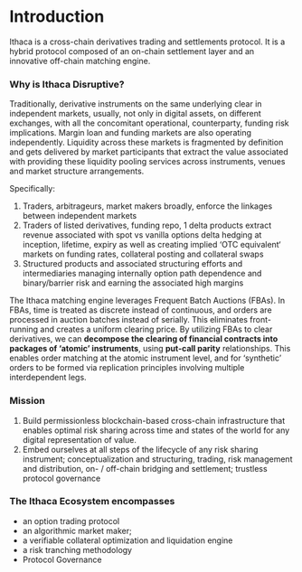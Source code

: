 # Introduction

Ithaca is a cross-chain derivatives trading and settlements protocol. It is a hybrid protocol composed of an on-chain settlement layer and an innovative off-chain matching engine.&#x20;

### Why is Ithaca Disruptive?

Traditionally, derivative instruments on the same underlying clear in independent markets, usually, not only in digital assets, on different exchanges, with all the concomitant operational, counterparty, funding risk implications. Margin loan and funding markets are also operating independently. Liquidity across these markets is fragmented by definition and gets delivered by market participants that extract the value associated with providing these liquidity pooling services across instruments, venues and market structure arrangements.

Specifically:

1. Traders, arbitrageurs, market makers broadly, enforce the linkages between independent markets
2. Traders of listed derivatives, funding repo, 1 delta products extract revenue associated with spot vs vanilla options delta hedging at inception, lifetime, expiry as well as creating implied ‘OTC equivalent‘ markets on funding rates, collateral posting and collateral swaps
3. Structured products and associated structuring efforts and intermediaries managing internally option path dependence and binary/barrier risk and earning the associated high margins

The Ithaca matching engine leverages Frequent Batch Auctions (FBAs). In FBAs, time is treated as discrete instead of continuous, and orders are processed in auction batches instead of serially. This eliminates front-running and creates a uniform clearing price.  By utilizing FBAs to clear derivatives, we can **decompose the clearing of financial contracts into packages of ‘atomic’ instruments**, using **put-call parity** relationships. This enables order matching at the atomic instrument level, and for ‘synthetic’ orders to be formed via replication principles involving multiple interdependent legs.



### Mission

1. Build permissionless blockchain-based cross-chain infrastructure that enables optimal risk sharing across time and states of the world for any digital representation of value.
2. Embed ourselves at all steps of the lifecycle of any risk sharing instrument; conceptualization and structuring, trading, risk management and distribution, on- / off-chain bridging and settlement; trustless protocol governance

### The Ithaca Ecosystem encompasses

* an option trading protocol
* an algorithmic market maker;
* a verifiable collateral optimization and liquidation engine
* a risk tranching methodology
* Protocol Governance

